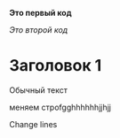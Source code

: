 **Это первый код**

*Это второй код*

# Заголовок 1

Обычный текст


меняем строfgghhhhhhjjhjj

Change lines
